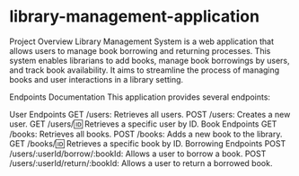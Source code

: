 # library-management-application
 
Project Overview
Library Management System is a web application that allows users to manage book borrowing and returning processes. This system enables librarians to add books, manage book borrowings by users, and track book availability. It aims to streamline the process of managing books and user interactions in a library setting.

Endpoints Documentation
This application provides several endpoints:

User Endpoints
GET /users: Retrieves all users.
POST /users: Creates a new user.
GET /users/:id: Retrieves a specific user by ID.
Book Endpoints
GET /books: Retrieves all books.
POST /books: Adds a new book to the library.
GET /books/:id: Retrieves a specific book by ID.
Borrowing Endpoints
POST /users/:userId/borrow/:bookId: Allows a user to borrow a book.
POST /users/:userId/return/:bookId: Allows a user to return a borrowed book.